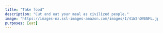 ```yaml
---
title: "Take food"
description: "Cut and eat your meal as civilized people."
image: "https://images-na.ssl-images-amazon.com/images/I/41W3hOVENML.jpg"
purposes: [eat]
---
```

